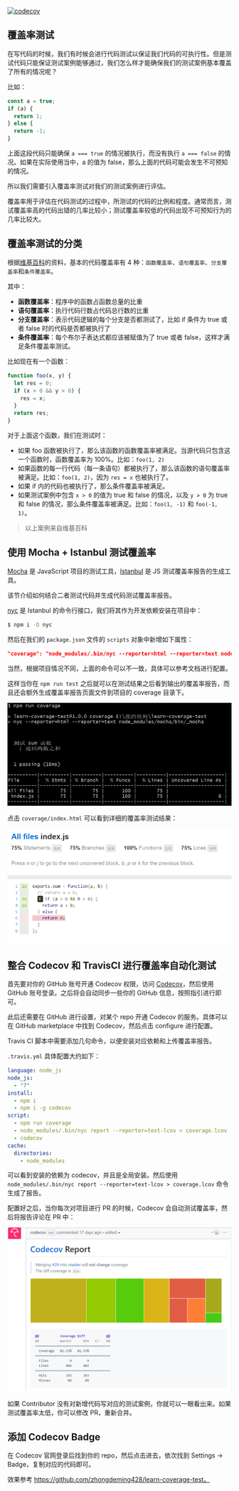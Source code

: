 [![codecov](https://codecov.io/gh/zhongdeming428/learn-coverage-test/branch/master/graph/badge.svg)](https://codecov.io/gh/zhongdeming428/learn-coverage-test)

## 覆盖率测试

在写代码的时候，我们有时候会进行代码测试以保证我们代码的可执行性。但是测试代码只能保证测试案例能够通过，我们怎么样才能确保我们的测试案例基本覆盖了所有的情况呢？

比如：

```js
const a = true;
if (a) {
  return 1;
} else {
  return -1;
}
```

上面这段代码只能确保 `a === true` 的情况被执行，而没有执行 `a === false` 的情况。如果在实际使用当中，a 的值为 false，那么上面的代码可能会发生不可预知的情况。

所以我们需要引入覆盖率测试对我们的测试案例进行评估。

覆盖率用于评估在代码测试的过程中，所测试的代码的比例和程度。通常而言，测试覆盖率高的代码出错的几率比较小；测试覆盖率较低的代码出现不可预知行为的几率比较大。

## 覆盖率测试的分类

根据[维基百科](https://en.wikipedia.org/wiki/Code_coverage)的资料，基本的代码覆盖率有 4 种：`函数覆盖率`、`语句覆盖率`、`分支覆盖率`和`条件覆盖率`。

其中：

* **函数覆盖率**：程序中的函数占函数总量的比重
* **语句覆盖率**：执行代码行数占代码总行数的比重
* **分支覆盖率**：表示代码逻辑的每个分支是否都测试了，比如 if 条件为 true 或者 false 时的代码是否都被执行了
* **条件覆盖率**：每个布尔子表达式都应该被赋值为了 true 或者 false，这样才满足条件覆盖率测试。

比如现在有一个函数：

```js
function foo(x, y) {
  let res = 0;
  if (x > 0 && y > 0) {
    res = x;
  }
  return res;
}
```

对于上面这个函数，我们在测试时：

* 如果 foo 函数被执行了，那么该函数的函数覆盖率被满足。当源代码只包含这一个函数时，函数覆盖率为 100%。比如：`foo(1, 2)`
* 如果函数的每一行代码（每一条语句）都被执行了，那么该函数的语句覆盖率被满足。比如：`foo(1, 2)`，因为 `res = x` 也被执行了。
* 如果 if 内的代码也被执行了，那么条件覆盖率被满足。
* 如果测试案例中包含 `x > 0` 的值为 true 和 false 的情况，以及 `y > 0` 为 true 和 false 的情况，那么条件覆盖率被满足。比如：`foo(1, -1)` 和 `foo(-1, 1)`。

> 以上案例来自维基百科

## 使用 Mocha + Istanbul 测试覆盖率

[Mocha](https://mochajs.org/) 是 JavaScript 项目的测试工具，[Istanbul](https://github.com/gotwarlost/istanbul) 是 JS 测试覆盖率报告的生成工具。

该节介绍如何结合二者测试代码并生成代码测试覆盖率报告。

[nyc](https://github.com/istanbuljs/nyc) 是 Istanbul 的命令行接口，我们将其作为开发依赖安装在项目中：

```bash
$ npm i -D nyc
```

然后在我们的 `package.json` 文件的 `scripts` 对象中新增如下属性：

```json
"coverage": "node_modules/.bin/nyc --reporter=html --reporter=text node_modules/mocha/bin/_mocha"
```

当然，根据项目情况不同，上面的命令可以不一致，具体可以参考文档进行配置。

这样当你在 `npm run test` 之后就可以在测试结果之后看到输出的覆盖率报告，而且还会额外生成覆盖率报告页面文件到项目的 coverage 目录下。

![捕获1.png](https://github.com/zhongdeming428/learn-coverage-test/blob/master/pics/%E6%8D%95%E8%8E%B71.PNG?raw=true)

点击 `coverage/index.html` 可以看到详细的覆盖率测试结果：

![捕获2.png](https://github.com/zhongdeming428/learn-coverage-test/blob/master/pics/%E6%8D%95%E8%8E%B72.PNG?raw=true)

## 整合 Codecov 和 TravisCI 进行覆盖率自动化测试

首先要对你的 GitHub 账号开通 Codecov 权限，访问 [Codecov](https://codecov.io/gh)，然后使用 GitHub 账号登录。之后将会自动同步一些你的 GitHub 信息，按照指引进行即可。

此后还需要在 GitHub 进行设置，对某个 repo 开通 Codecov 的服务。具体可以在 GitHub marketplace 中找到 Codecov，然后点击 configure 进行配置。

Travis CI 脚本中需要添加几句命令，以便安装对应依赖和上传覆盖率报告。

`.travis.yml` 具体配置大约如下：

```yml
language: node_js
node_js:
  - "7"
install:
  - npm i
  - npm i -g codecov
script:
  - npm run coverage
  - node_modules/.bin/nyc report --reporter=text-lcov > coverage.lcov
  - codecov
cache:
  directories:
    - node_modules
```

可以看到安装的依赖为 codecov，并且是全局安装。然后使用 `node_modules/.bin/nyc report --reporter=text-lcov > coverage.lcov` 命令生成了报告。

配置好之后，当你每次对项目进行 PR 的时候，Codecov 会自动测试覆盖率，然后将报告评论在 PR 中：

![捕获3.png](https://github.com/zhongdeming428/learn-coverage-test/blob/master/pics/%E6%8D%95%E8%8E%B73.PNG?raw=true)

如果 Contributor 没有对新增代码写对应的测试案例，你就可以一眼看出来。如果测试覆盖率太低，你可以修改 PR，重新合并。

## 添加 Codecov Badge

在 Codecov 官网登录后找到你的 repo，然后点击进去，依次找到 Settings -> Badge，复制对应的代码即可。

效果参考 https://github.com/zhongdeming428/learn-coverage-test。